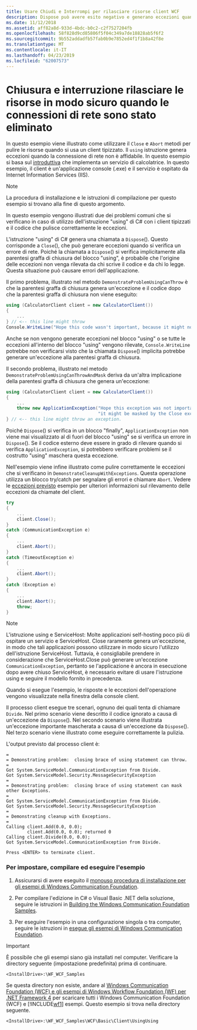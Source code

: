 ```yaml
---
title: Usare Chiudi e Interrompi per rilasciare risorse client WCF
description: Dispose può avere esito negativo e generano eccezioni quando si verifica un errore di rete. Che può causare comportamenti indesiderati. Invece utilizzare Chiudi e Interrompi per rilasciare le risorse del client quando la rete non è riuscita.
ms.date: 11/12/2018
ms.assetid: aff82a8d-933d-4bdc-b0c2-c2f7527204fb
ms.openlocfilehash: 58f828d9cd85806f5f04c349a7de18828ab5f6f2
ms.sourcegitcommit: 9b552addadfb57fab0b9e7852ed4f1f1b8a42f8e
ms.translationtype: MT
ms.contentlocale: it-IT
ms.lasthandoff: 04/23/2019
ms.locfileid: "62007573"
---
```

# <a name="close-and-abort-release-resources-safely-when-network-connections-have-dropped"></a>Chiusura e interruzione rilasciare le risorse in modo sicuro quando le connessioni di rete sono stato eliminato

In questo esempio viene illustrato come utilizzare il `Close` e `Abort` metodi per pulire le risorse quando si usa un client tipizzato. Il `using` istruzione genera eccezioni quando la connessione di rete non è affidabile. In questo esempio si basa sul [introduttiva](../../../../docs/framework/wcf/samples/getting-started-sample.md) che implementa un servizio di calcolatrice. In questo esempio, il client è un'applicazione console (.exe) e il servizio è ospitato da Internet Information Services (IIS).

> [!NOTE]
> La procedura di installazione e le istruzioni di compilazione per questo esempio si trovano alla fine di questo argomento.

In questo esempio vengono illustrati due dei problemi comuni che si verificano in caso di utilizzo dell'istruzione "using" di C# con i client tipizzati e il codice che pulisce correttamente le eccezioni.

L'istruzione "using" di C# genera una chiamata a `Dispose`(). Questo corrisponde a `Close`(), che può generare eccezioni quando si verifica un errore di rete. Poiché la chiamata a `Dispose`() si verifica implicitamente alla parentesi graffa di chiusura del blocco "using", è probabile che l'origine delle eccezioni non venga rilevata da chi scrive il codice e da chi lo legge. Questa situazione può causare errori dell'applicazione.

Il primo problema, illustrato nel metodo `DemonstrateProblemUsingCanThrow` è che la parentesi graffa di chiusura genera un'eccezione e il codice dopo che la parentesi graffa di chiusura non viene eseguito:

```csharp
using (CalculatorClient client = new CalculatorClient())
{
    ...
} // <-- this line might throw
Console.WriteLine("Hope this code wasn't important, because it might not happen.");
```

Anche se non vengono generate eccezioni nel blocco "using" o se tutte le eccezioni all'interno del blocco "using" vengono rilevate, `Console.WriteLine` potrebbe non verificarsi visto che la chiamata `Dispose`() implicita potrebbe generare un'eccezione alla parentesi graffa di chiusura.

Il secondo problema, illustrato nel metodo `DemonstrateProblemUsingCanThrowAndMask` deriva da un'altra implicazione della parentesi graffa di chiusura che genera un'eccezione:

```csharp
using (CalculatorClient client = new CalculatorClient())
{
    ...
    throw new ApplicationException("Hope this exception was not important, because "+
                                   "it might be masked by the Close exception.");
} // <-- this line might throw an exception.
```

Poiché `Dispose`() si verifica in un blocco "finally", `ApplicationException` non viene mai visualizzato al di fuori del blocco "using" se si verifica un errore in `Dispose`(). Se il codice esterno deve essere in grado di rilevare quando si verifica `ApplicationException`, si potrebbero verificare problemi se il costrutto "using" maschera questa eccezione.

Nell'esempio viene infine illustrato come pulire correttamente le eccezioni che si verificano in `DemonstrateCleanupWithExceptions`. Questa operazione utilizza un blocco try/catch per segnalare gli errori e chiamare `Abort`. Vedere le [eccezioni previsto](../../../../docs/framework/wcf/samples/expected-exceptions.md) esempio per ulteriori informazioni sul rilevamento delle eccezioni da chiamate del client.

```csharp
try
{
    ...
    client.Close();
}
catch (CommunicationException e)
{
    ...
    client.Abort();
}
catch (TimeoutException e)
{
    ...
    client.Abort();
}
catch (Exception e)
{
    ...
    client.Abort();
    throw;
}
```

> [!NOTE]
> L'istruzione using e ServiceHost: Molte applicazioni self-hosting poco più di ospitare un servizio e ServiceHost. Close raramente genera un'eccezione, in modo che tali applicazioni possono utilizzare in modo sicuro l'utilizzo dell'istruzione ServiceHost. Tuttavia, è consigliabile prendere in considerazione che ServiceHost.Close può generare un'eccezione `CommunicationException`, pertanto se l'applicazione è ancora in esecuzione dopo avere chiuso ServiceHost, è necessario evitare di usare l'istruzione using e seguire il modello fornito in precedenza.

Quando si esegue l'esempio, le risposte e le eccezioni dell'operazione vengono visualizzate nella finestra della console client.

Il processo client esegue tre scenari, ognuno dei quali tenta di chiamare `Divide`. Nel primo scenario viene descritto il codice ignorato a causa di un'eccezione da `Dispose`(). Nel secondo scenario viene illustrata un'eccezione importante mascherata a causa di un'eccezione da `Dispose`(). Nel terzo scenario viene illustrato come eseguire correttamente la pulizia.

L'output previsto dal processo client è:

```
=
= Demonstrating problem:  closing brace of using statement can throw.
=
Got System.ServiceModel.CommunicationException from Divide.
Got System.ServiceModel.Security.MessageSecurityException
=
= Demonstrating problem:  closing brace of using statement can mask other Exceptions.
=
Got System.ServiceModel.CommunicationException from Divide.
Got System.ServiceModel.Security.MessageSecurityException
=
= Demonstrating cleanup with Exceptions.
=
Calling client.Add(0.0, 0.0);
        client.Add(0.0, 0.0); returned 0
Calling client.Divide(0.0, 0.0);
Got System.ServiceModel.CommunicationException from Divide.

Press <ENTER> to terminate client.
```

### <a name="to-set-up-build-and-run-the-sample"></a>Per impostare, compilare ed eseguire l'esempio

1. Assicurarsi di avere eseguito il [monouso procedura di installazione per gli esempi di Windows Communication Foundation](../../../../docs/framework/wcf/samples/one-time-setup-procedure-for-the-wcf-samples.md).

2. Per compilare l'edizione in C# o Visual Basic .NET della soluzione, seguire le istruzioni in [Building the Windows Communication Foundation Samples](../../../../docs/framework/wcf/samples/building-the-samples.md).

3. Per eseguire l'esempio in una configurazione singola o tra computer, seguire le istruzioni in [esegue gli esempi di Windows Communication Foundation](../../../../docs/framework/wcf/samples/running-the-samples.md).

> [!IMPORTANT]
> È possibile che gli esempi siano già installati nel computer. Verificare la directory seguente (impostazione predefinita) prima di continuare.
>
> `<InstallDrive>:\WF_WCF_Samples`
>
> Se questa directory non esiste, andare al [Windows Communication Foundation (WCF) e gli esempi di Windows Workflow Foundation (WF) per .NET Framework 4](https://go.microsoft.com/fwlink/?LinkId=150780) per scaricare tutti i Windows Communication Foundation (WCF) e [!INCLUDE[wf1](../../../../includes/wf1-md.md)] esempi. Questo esempio si trova nella directory seguente.
>
> `<InstallDrive>:\WF_WCF_Samples\WCF\Basic\Client\UsingUsing`
